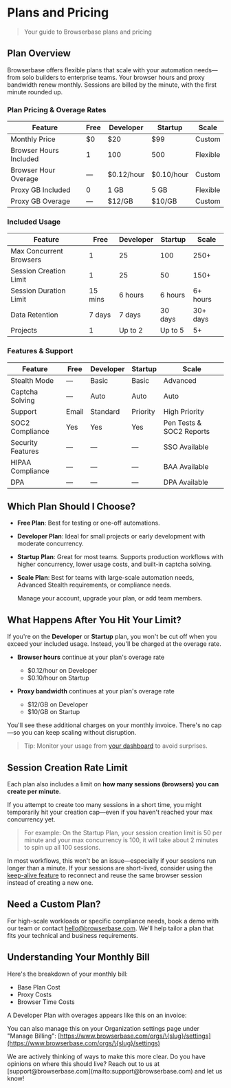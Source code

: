 # Plans and Pricing

> Your guide to Browserbase plans and pricing

## Plan Overview

Browserbase offers flexible plans that scale with your automation needs—from solo builders to enterprise teams. Your browser hours and proxy bandwidth renew monthly. Sessions are billed by the minute, with the first minute rounded up.

### Plan Pricing & Overage Rates

| Feature                | Free | Developer   | Startup     | Scale    |
| ---------------------- | ---- | ----------- | ----------- | -------- |
| Monthly Price          | \$0  | \$20        | \$99        | Custom   |
| Browser Hours Included | 1    | 100         | 500         | Flexible |
| Browser Hour Overage   | —    | \$0.12/hour | \$0.10/hour | Custom   |
| Proxy GB Included      | 0    | 1 GB        | 5 GB        | Flexible |
| Proxy GB Overage       | —    | \$12/GB     | \$10/GB     | Custom   |

### Included Usage

| Feature                 | Free    | Developer | Startup | Scale    |
| ----------------------- | ------- | --------- | ------- | -------- |
| Max Concurrent Browsers | 1       | 25        | 100     | 250+     |
| Session Creation Limit  | 1       | 25        | 50      | 150+     |
| Session Duration Limit  | 15 mins | 6 hours   | 6 hours | 6+ hours |
| Data Retention          | 7 days  | 7 days    | 30 days | 30+ days |
| Projects                | 1       | Up to 2   | Up to 5 | 5+       |

### Features & Support

| Feature           | Free  | Developer | Startup  | Scale                    |
| ----------------- | ----- | --------- | -------- | ------------------------ |
| Stealth Mode      | —     | Basic     | Basic    | Advanced                 |
| Captcha Solving   | —     | Auto      | Auto     | Auto                     |
| Support           | Email | Standard  | Priority | High Priority            |
| SOC2 Compliance   | Yes   | Yes       | Yes      | Pen Tests & SOC2 Reports |
| Security Features | —     | —         | —        | SSO Available            |
| HIPAA Compliance  | —     | —         | —        | BAA Available            |
| DPA               | —     | —         | —        | DPA Available            |

## Which Plan Should I Choose?

* **Free Plan**: Best for testing or one-off automations.
* **Developer Plan**: Ideal for small projects or early development with moderate concurrency.
* **Startup Plan**: Great for most teams. Supports production workflows with higher concurrency, lower usage costs, and built-in captcha solving.
* **Scale Plan**: Best for teams with large-scale automation needs, Advanced Stealth requirements, or compliance needs.

  <Card title="Upgrade Your Plan" icon="arrow-up" href="/guides/manage-account">
    Manage your account, upgrade your plan, or add team members.
  </Card>

## What Happens After You Hit Your Limit?

If you're on the **Developer** or **Startup** plan, you won't be cut off when you exceed your included usage. Instead, you'll be charged at the overage rate.

* **Browser hours** continue at your plan's overage rate

  * \$0.12/hour on Developer
  * \$0.10/hour on Startup
* **Proxy bandwidth** continues at your plan's overage rate

  * \$12/GB on Developer
  * \$10/GB on Startup

You'll see these additional charges on your monthly invoice. There's no cap—so you can keep scaling without disruption.

> Tip: Monitor your usage from [your dashboard](https://www.browserbase.com/overview) to avoid surprises.

## Session Creation Rate Limit

Each plan also includes a limit on **how many sessions (browsers) you can create per minute**.

If you attempt to create too many sessions in a short time, you might temporarily hit your creation cap—even if you haven't reached your max concurrency yet.

> For example: On the Startup Plan, your session creation limit is 50 per minute and your max concurrency is 100, it will take about 2 minutes to spin up all 100 sessions.

In most workflows, this won't be an issue—especially if your sessions run longer than a minute. If your sessions are short-lived, consider using the [keep-alive feature](/guides/long-running-sessions#keep-alive-sessions) to reconnect and reuse the same browser session instead of creating a new one.

## Need a Custom Plan?

For high-scale workloads or specific compliance needs, book a demo with our team or contact [hello@browserbase.com](mailto:hello@browserbase.com). We'll help tailor a plan that fits your technical and business requirements.

## Understanding Your Monthly Bill

Here's the breakdown of your monthly bill:

* Base Plan Cost
* Proxy Costs
* Browser Time Costs

A Developer Plan with overages appears like this on an invoice:


You can also manage this on your Organization settings page under "Manage Billing": [https://www.browserbase.com/orgs/\{slug}/settings](https://www.browserbase.com/orgs/\{slug}/settings)

<Note>
  We are actively thinking of ways to make this more clear. Do you have opinions
  on where this should live? Reach out to us at
  [support@browserbase.com](mailto:support@browserbase.com) and let us know!
</Note>

